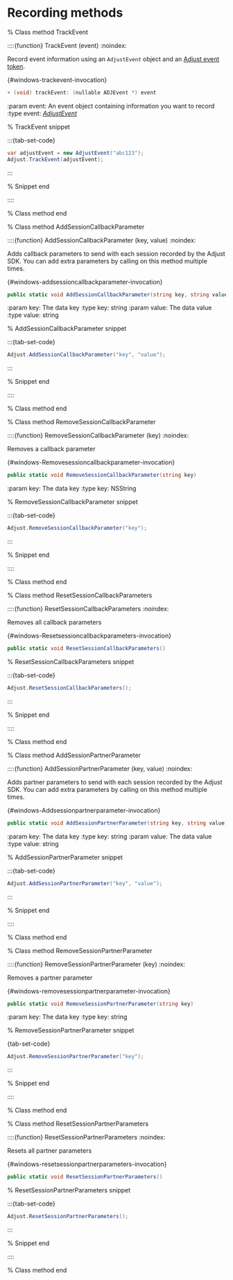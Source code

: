 # Recording methods

% Class method TrackEvent

::::{function} TrackEvent (event)
:noindex:

Record event information using an `AdjustEvent` object and an [Adjust event token](https://help.adjust.com/en/article/basic-event-setup#create-an-event-token).

{#windows-trackevent-invocation}

```objective-c
+ (void) trackEvent: (nullable ADJEvent *) event
```

:param event: An event object containing information you want to record
:type event: [_AdjustEvent_](/windows/reference/AdjustEvent.md)

% TrackEvent snippet

:::{tab-set-code}

```c#
var adjustEvent = new AdjustEvent("abc123");
Adjust.TrackEvent(adjustEvent);
```

:::

% Snippet end

::::

% Class method end

% Class method AddSessionCallbackParameter

::::{function} AddSessionCallbackParameter (key, value)
:noindex:

Adds callback parameters to send with each session recorded by the Adjust SDK. You can add extra parameters by calling on this method multiple times.

{#windows-addsessioncallbackparameter-invocation}

```c#
public static void AddSessionCallbackParameter(string key, string value)
```

:param key: The data key
:type key: string
:param value: The data value
:type value: string

% AddSessionCallbackParameter snippet

:::{tab-set-code}

```c#
Adjust.AddSessionCallbackParameter("key", "value");
```

:::

% Snippet end

::::

% Class method end

% Class method RemoveSessionCallbackParameter

::::{function} RemoveSessionCallbackParameter (key)
:noindex:

Removes a callback parameter

{#windows-Removesessioncallbackparameter-invocation}

```c#
public static void RemoveSessionCallbackParameter(string key)
```

:param key: The data key
:type key: NSString

% RemoveSessionCallbackParameter snippet

:::{tab-set-code}

```c#
Adjust.RemoveSessionCallbackParameter("key");
```

:::

% Snippet end

::::

% Class method end

% Class method ResetSessionCallbackParameters

::::{function} ResetSessionCallbackParameters
:noindex:

Removes all callback parameters

{#windows-Resetsessioncallbackparameters-invocation}

```c#
public static void ResetSessionCallbackParameters()
```

% ResetSessionCallbackParameters snippet

:::{tab-set-code}

```c#
Adjust.ResetSessionCallbackParameters();
```

:::

% Snippet end

::::

% Class method end

% Class method AddSessionPartnerParameter

::::{function} AddSessionPartnerParameter (key, value)
:noindex:

Adds partner parameters to send with each session recorded by the Adjust SDK. You can add extra parameters by calling on this method multiple times.

{#windows-Addsessionpartnerparameter-invocation}

```c#
public static void AddSessionPartnerParameter(string key, string value)
```

:param key: The data key
:type key: string
:param value: The data value
:type value: string

% AddSessionPartnerParameter snippet

:::{tab-set-code}

```c#
Adjust.AddSessionPartnerParameter("key", "value");
```

:::

% Snippet end

::::

% Class method end

% Class method RemoveSessionPartnerParameter

::::{function} RemoveSessionPartnerParameter (key)
:noindex:

Removes a partner parameter

{#windows-removesessionpartnerparameter-invocation}

```c#
public static void RemoveSessionPartnerParameter(string key)
```

:param key: The data key
:type key: string

% RemoveSessionPartnerParameter snippet

{tab-set-code}

```c#
Adjust.RemoveSessionPartnerParameter("key");
```

:::

% Snippet end

::::

% Class method end

% Class method ResetSessionPartnerParameters

::::{function} ResetSessionPartnerParameters
:noindex:

Resets all partner parameters

{#windows-resetsessionpartnerparameters-invocation}

```c#
public static void ResetSessionPartnerParameters()
```

% ResetSessionPartnerParameters snippet

:::{tab-set-code}

```c#
Adjust.ResetSessionPartnerParameters();
```

:::

% Snippet end

::::

% Class method end
